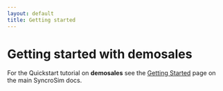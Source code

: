 ```yaml
---
layout: default
title: Getting started
---
```


# Getting started with **demosales**

For the Quickstart tutorial on **demosales** see the [Getting Started](https://docs.syncrosim.com/getting_started/quickstart.html) page on the main SyncroSim docs.
